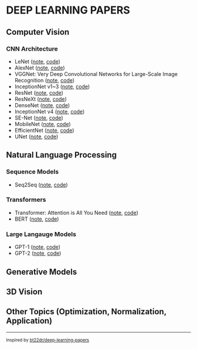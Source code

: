 # DEEP LEARNING PAPERS
## Computer Vision
### CNN Architecture
- LeNet ([note](), [code]())  
- AlexNet ([note](), [code]())  
- VGGNet: Very Deep Convolutional Networks for Large-Scale Image Recognition ([note](), [code]())  
- InceptionNet v1~3 ([note](), [code]())  
- ResNet ([note](), [code]())  
- ResNeXt ([note](), [code]())  
- DenseNet ([note](), [code]())  
- InceptionNet v4 ([note](), [code]())  
- SE-Net ([note](), [code]())  
- MobileNet ([note](), [code]())  
- EfficientNet ([note](), [code]())  
- UNet ([note](), [code]()) 



## Natural Language Processing
### Sequence Models 
- Seq2Seq ([note](), [code]()) 

### Transformers
- Transformer: Attention is All You Need ([note](), [code]())  
- BERT ([note](), [code]())

### Large Langauge Models 
- GPT-1 ([note](), [code]())  
- GPT-2 ([note](), [code]())  

  

## Generative Models



## 3D Vision



## Other Topics (Optimization, Normalization, Application)




---
<sub>Inspired by [bt22dr/deep-learning-papers](https://github.com/bt22dr/deep-learning-papers)</sub>
